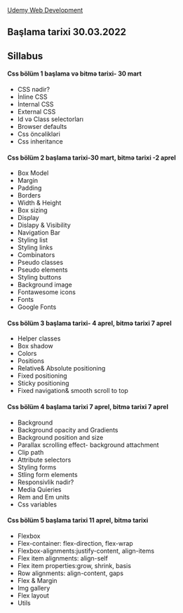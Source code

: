[ Udemy Web Development](https://www.udemy.com/course/komple-web-developer-kursu/learn/lecture/13079422?start=210#overview)
## Başlama tarixi 30.03.2022
## Sillabus
#### Css bölüm 1  başlama və bitmə tarixi- 30 mart 
- CSS  nədir?
- İnline CSS
- İnternal CSS
- External CSS
- Id və Class selectorları
- Browser defaults
- Css öncəlikləri
- Css inheritance 
#### Css bölüm 2 başlama tarixi-30 mart, bitmə tarixi -2 aprel
- Box Model
- Margin
- Padding
- Borders
- Width & Height
- Box sizing
- Display
- Dislapy & Visibility
- Navigation Bar
- Styling list
- Styling links
- Combinators
- Pseudo classes
- Pseudo elements
- Styling buttons
- Background image
- Fontawesome icons
- Fonts
- Google Fonts
#### Css bölüm 3 başlama tarixi- 4 aprel, bitmə tarixi 7 aprel
- Helper classes
- Box shadow
- Colors
- Positions
- Relative& Absolute positioning
- Fixed positioning
- Sticky positioning
- Fixed navigation& smooth scroll to top
#### Css bölüm 4 başlama tarixi 7 aprel, bitmə tarixi 7 aprel
- Background
- Background opacity and Gradients
- Background position and size
- Parallax scrolling effect- background attachment
- Clip path
- Attribute selectors
- Styling forms
- Stling form elements
- Responsivlik nədir?
- Media Quieries
- Rem and Em units
- Css variables
#### Css bölüm 5 başlama tarixi 11 aprel, bitmə tarixi  
- Flexbox 
- Flex-container: flex-direction, flex-wrap
- Flexbox-alignments:justify-content, align-items
- Flex item alignments: align-self
- Flex item properties:grow, shrink, basis
- Row alignments: align-content, gaps
- Flex &  Margin
- Img gallery
- Flex layout
- Utils





